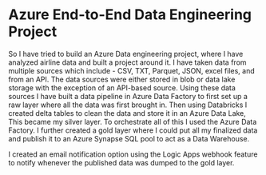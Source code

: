 # Azure End-to-End Data Engineering Project

So I have tried to build an Azure Data engineering project, where I have analyzed airline data and built a project around it. I have taken data from multiple sources which include - CSV, TXT, Parquet, JSON, excel files, and from an API. The data sources were either stored in blob or data lake storage with the exception of an API-based source. Using these data sources I have built a data pipeline in Azure Data Factory to first set up a raw layer where all the data was first brought in. Then using Databricks I created delta tables to clean the data and store it in an Azure Data Lake, This became my silver layer. To orchestrate all of this I used the Azure Data Factory. I further created a gold layer where I could put all my finalized data and publish it to an Azure Synapse SQL pool to act as a Data Warehouse.

I created an email notification option using the Logic Apps webhook feature to notify whenever the published data was dumped to the gold layer.

